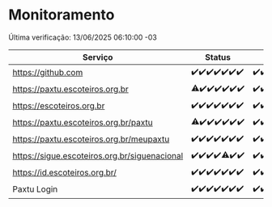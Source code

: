 # Monitoramento

Última verificação: 13/06/2025 06:10:00 -03

|Serviço|Status|Últimas 24h|
|---|---|---|
|https://github.com|<span title="2025-06-06: OK=23">✔️</span><span title="2025-06-07: OK=23">✔️</span><span title="2025-06-08: OK=23">✔️</span><span title="2025-06-09: OK=23">✔️</span><span title="2025-06-10: OK=23">✔️</span><span title="2025-06-11: OK=23">✔️</span><span title="2025-06-12: OK=8">✔️</span>|<span title="12/06/2025 06:10:00 -03 : 200">✔️</span><span title="12/06/2025 07:10:00 -03 : 200">✔️</span><span title="12/06/2025 08:08:00 -03 : 200">✔️</span><span title="12/06/2025 09:18:00 -03 : 200">✔️</span><span title="12/06/2025 10:25:00 -03 : 200">✔️</span><span title="12/06/2025 11:10:00 -03 : 200">✔️</span><span title="12/06/2025 12:10:00 -03 : 200">✔️</span><span title="12/06/2025 13:11:00 -03 : 200">✔️</span><span title="12/06/2025 14:09:00 -03 : 200">✔️</span><span title="12/06/2025 15:13:00 -03 : 200">✔️</span><span title="12/06/2025 16:07:00 -03 : 200">✔️</span><span title="12/06/2025 17:10:00 -03 : 200">✔️</span><span title="12/06/2025 18:09:00 -03 : 200">✔️</span><span title="12/06/2025 19:09:00 -03 : 200">✔️</span><span title="12/06/2025 20:09:00 -03 : 200">✔️</span><span title="12/06/2025 21:49:00 -03 : 200">✔️</span><span title="12/06/2025 23:40:00 -03 : 200">✔️</span><span title="13/06/2025 00:41:00 -03 : 200">✔️</span><span title="13/06/2025 01:18:00 -03 : 200">✔️</span><span title="13/06/2025 02:10:00 -03 : 200">✔️</span><span title="13/06/2025 03:14:00 -03 : 200">✔️</span><span title="13/06/2025 04:09:00 -03 : 200">✔️</span><span title="13/06/2025 05:13:00 -03 : 200">✔️</span><span title="13/06/2025 06:10:00 -03 : 200">✔️</span>|
|https://paxtu.escoteiros.org.br|<span title="2025-06-06: OK=22, Falhas=1">⚠️</span><span title="2025-06-07: OK=23">✔️</span><span title="2025-06-08: OK=23">✔️</span><span title="2025-06-09: OK=23">✔️</span><span title="2025-06-10: OK=23">✔️</span><span title="2025-06-11: OK=23">✔️</span><span title="2025-06-12: OK=8">✔️</span>|<span title="12/06/2025 06:10:00 -03 : 200">✔️</span><span title="12/06/2025 07:10:00 -03 : 200">✔️</span><span title="12/06/2025 08:08:00 -03 : 200">✔️</span><span title="12/06/2025 09:18:00 -03 : 200">✔️</span><span title="12/06/2025 10:25:00 -03 : 200">✔️</span><span title="12/06/2025 11:10:00 -03 : 200">✔️</span><span title="12/06/2025 12:10:00 -03 : 200">✔️</span><span title="12/06/2025 13:11:00 -03 : 200">✔️</span><span title="12/06/2025 14:09:00 -03 : 200">✔️</span><span title="12/06/2025 15:13:00 -03 : 200">✔️</span><span title="12/06/2025 16:07:00 -03 : 200">✔️</span><span title="12/06/2025 17:10:00 -03 : 200">✔️</span><span title="12/06/2025 18:09:00 -03 : 200">✔️</span><span title="12/06/2025 19:09:00 -03 : 200">✔️</span><span title="12/06/2025 20:09:00 -03 : 200">✔️</span><span title="12/06/2025 21:49:00 -03 : 200">✔️</span><span title="12/06/2025 23:40:00 -03 : 200">✔️</span><span title="13/06/2025 00:41:00 -03 : 200">✔️</span><span title="13/06/2025 01:18:00 -03 : 200">✔️</span><span title="13/06/2025 02:10:00 -03 : 200">✔️</span><span title="13/06/2025 03:14:00 -03 : 200">✔️</span><span title="13/06/2025 04:09:00 -03 : 200">✔️</span><span title="13/06/2025 05:13:00 -03 : 200">✔️</span><span title="13/06/2025 06:10:00 -03 : 200">✔️</span>|
|https://escoteiros.org.br|<span title="2025-06-06: OK=23">✔️</span><span title="2025-06-07: OK=23">✔️</span><span title="2025-06-08: OK=23">✔️</span><span title="2025-06-09: OK=23">✔️</span><span title="2025-06-10: OK=23">✔️</span><span title="2025-06-11: OK=23">✔️</span><span title="2025-06-12: OK=8">✔️</span>|<span title="12/06/2025 06:10:00 -03 : 200">✔️</span><span title="12/06/2025 07:10:00 -03 : 200">✔️</span><span title="12/06/2025 08:08:00 -03 : 200">✔️</span><span title="12/06/2025 09:18:00 -03 : 200">✔️</span><span title="12/06/2025 10:25:00 -03 : 200">✔️</span><span title="12/06/2025 11:10:00 -03 : 200">✔️</span><span title="12/06/2025 12:10:00 -03 : 200">✔️</span><span title="12/06/2025 13:11:00 -03 : 200">✔️</span><span title="12/06/2025 14:09:00 -03 : 200">✔️</span><span title="12/06/2025 15:13:00 -03 : 200">✔️</span><span title="12/06/2025 16:07:00 -03 : 200">✔️</span><span title="12/06/2025 17:10:00 -03 : 200">✔️</span><span title="12/06/2025 18:09:00 -03 : 200">✔️</span><span title="12/06/2025 19:09:00 -03 : 200">✔️</span><span title="12/06/2025 20:09:00 -03 : 200">✔️</span><span title="12/06/2025 21:49:00 -03 : 200">✔️</span><span title="12/06/2025 23:40:00 -03 : 200">✔️</span><span title="13/06/2025 00:41:00 -03 : 200">✔️</span><span title="13/06/2025 01:18:00 -03 : 200">✔️</span><span title="13/06/2025 02:10:00 -03 : 200">✔️</span><span title="13/06/2025 03:14:00 -03 : 200">✔️</span><span title="13/06/2025 04:09:00 -03 : 200">✔️</span><span title="13/06/2025 05:13:00 -03 : 200">✔️</span><span title="13/06/2025 06:10:00 -03 : 200">✔️</span>|
|https://paxtu.escoteiros.org.br/paxtu|<span title="2025-06-06: OK=22, Falhas=1">⚠️</span><span title="2025-06-07: OK=23">✔️</span><span title="2025-06-08: OK=23">✔️</span><span title="2025-06-09: OK=23">✔️</span><span title="2025-06-10: OK=23">✔️</span><span title="2025-06-11: OK=23">✔️</span><span title="2025-06-12: OK=8">✔️</span>|<span title="12/06/2025 06:10:00 -03 : 200">✔️</span><span title="12/06/2025 07:10:00 -03 : 200">✔️</span><span title="12/06/2025 08:08:00 -03 : 200">✔️</span><span title="12/06/2025 09:18:00 -03 : 200">✔️</span><span title="12/06/2025 10:25:00 -03 : 200">✔️</span><span title="12/06/2025 11:10:00 -03 : 200">✔️</span><span title="12/06/2025 12:10:00 -03 : 200">✔️</span><span title="12/06/2025 13:11:00 -03 : 200">✔️</span><span title="12/06/2025 14:09:00 -03 : 200">✔️</span><span title="12/06/2025 15:13:00 -03 : 200">✔️</span><span title="12/06/2025 16:07:00 -03 : 200">✔️</span><span title="12/06/2025 17:10:00 -03 : 200">✔️</span><span title="12/06/2025 18:09:00 -03 : 200">✔️</span><span title="12/06/2025 19:09:00 -03 : 200">✔️</span><span title="12/06/2025 20:09:00 -03 : 200">✔️</span><span title="12/06/2025 21:49:00 -03 : 200">✔️</span><span title="12/06/2025 23:40:00 -03 : 200">✔️</span><span title="13/06/2025 00:41:00 -03 : 200">✔️</span><span title="13/06/2025 01:18:00 -03 : 200">✔️</span><span title="13/06/2025 02:10:00 -03 : 200">✔️</span><span title="13/06/2025 03:14:00 -03 : 200">✔️</span><span title="13/06/2025 04:09:00 -03 : 200">✔️</span><span title="13/06/2025 05:13:00 -03 : 200">✔️</span><span title="13/06/2025 06:10:00 -03 : 200">✔️</span>|
|https://paxtu.escoteiros.org.br/meupaxtu|<span title="2025-06-06: OK=23">✔️</span><span title="2025-06-07: OK=23">✔️</span><span title="2025-06-08: OK=23">✔️</span><span title="2025-06-09: OK=23">✔️</span><span title="2025-06-10: OK=23">✔️</span><span title="2025-06-11: OK=23">✔️</span><span title="2025-06-12: OK=8">✔️</span>|<span title="12/06/2025 06:10:00 -03 : 200">✔️</span><span title="12/06/2025 07:10:00 -03 : 200">✔️</span><span title="12/06/2025 08:08:00 -03 : 200">✔️</span><span title="12/06/2025 09:18:00 -03 : 200">✔️</span><span title="12/06/2025 10:25:00 -03 : 200">✔️</span><span title="12/06/2025 11:10:00 -03 : 200">✔️</span><span title="12/06/2025 12:10:00 -03 : 200">✔️</span><span title="12/06/2025 13:11:00 -03 : 200">✔️</span><span title="12/06/2025 14:09:00 -03 : 200">✔️</span><span title="12/06/2025 15:13:00 -03 : 200">✔️</span><span title="12/06/2025 16:07:00 -03 : 200">✔️</span><span title="12/06/2025 17:10:00 -03 : 200">✔️</span><span title="12/06/2025 18:09:00 -03 : 200">✔️</span><span title="12/06/2025 19:09:00 -03 : 200">✔️</span><span title="12/06/2025 20:09:00 -03 : 200">✔️</span><span title="12/06/2025 21:49:00 -03 : 200">✔️</span><span title="12/06/2025 23:40:00 -03 : 200">✔️</span><span title="13/06/2025 00:41:00 -03 : 200">✔️</span><span title="13/06/2025 01:18:00 -03 : 200">✔️</span><span title="13/06/2025 02:10:00 -03 : 200">✔️</span><span title="13/06/2025 03:14:00 -03 : 200">✔️</span><span title="13/06/2025 04:09:00 -03 : 200">✔️</span><span title="13/06/2025 05:13:00 -03 : 200">✔️</span><span title="13/06/2025 06:10:00 -03 : 200">✔️</span>|
|https://sigue.escoteiros.org.br/siguenacional|<span title="2025-06-06: OK=23">✔️</span><span title="2025-06-07: OK=23">✔️</span><span title="2025-06-08: OK=23">✔️</span><span title="2025-06-09: OK=23">✔️</span><span title="2025-06-10: OK=22, Falhas=1">⚠️</span><span title="2025-06-11: OK=23">✔️</span><span title="2025-06-12: OK=8">✔️</span>|<span title="12/06/2025 06:10:00 -03 : 200">✔️</span><span title="12/06/2025 07:10:00 -03 : 200">✔️</span><span title="12/06/2025 08:08:00 -03 : 200">✔️</span><span title="12/06/2025 09:18:00 -03 : 200">✔️</span><span title="12/06/2025 10:25:00 -03 : 200">✔️</span><span title="12/06/2025 11:10:00 -03 : 200">✔️</span><span title="12/06/2025 12:10:00 -03 : 200">✔️</span><span title="12/06/2025 13:11:00 -03 : 200">✔️</span><span title="12/06/2025 14:09:00 -03 : 200">✔️</span><span title="12/06/2025 15:13:00 -03 : 200">✔️</span><span title="12/06/2025 16:07:00 -03 : 200">✔️</span><span title="12/06/2025 17:10:00 -03 : 200">✔️</span><span title="12/06/2025 18:09:00 -03 : 200">✔️</span><span title="12/06/2025 19:09:00 -03 : 200">✔️</span><span title="12/06/2025 20:09:00 -03 : 200">✔️</span><span title="12/06/2025 21:49:00 -03 : 200">✔️</span><span title="12/06/2025 23:40:00 -03 : 200">✔️</span><span title="13/06/2025 00:41:00 -03 : 200">✔️</span><span title="13/06/2025 01:18:00 -03 : 200">✔️</span><span title="13/06/2025 02:10:00 -03 : 200">✔️</span><span title="13/06/2025 03:14:00 -03 : 200">✔️</span><span title="13/06/2025 04:09:00 -03 : 200">✔️</span><span title="13/06/2025 05:13:00 -03 : 200">✔️</span><span title="13/06/2025 06:10:00 -03 : 200">✔️</span>|
|https://id.escoteiros.org.br/|<span title="2025-06-06: OK=23">✔️</span><span title="2025-06-07: OK=23">✔️</span><span title="2025-06-08: OK=23">✔️</span><span title="2025-06-09: OK=23">✔️</span><span title="2025-06-10: OK=23">✔️</span><span title="2025-06-11: OK=23">✔️</span><span title="2025-06-12: OK=8">✔️</span>|<span title="12/06/2025 06:10:00 -03 : 200">✔️</span><span title="12/06/2025 07:10:00 -03 : 200">✔️</span><span title="12/06/2025 08:08:00 -03 : 200">✔️</span><span title="12/06/2025 09:18:00 -03 : 200">✔️</span><span title="12/06/2025 10:25:00 -03 : 200">✔️</span><span title="12/06/2025 11:10:00 -03 : 200">✔️</span><span title="12/06/2025 12:10:00 -03 : 200">✔️</span><span title="12/06/2025 13:11:00 -03 : 200">✔️</span><span title="12/06/2025 14:09:00 -03 : 200">✔️</span><span title="12/06/2025 15:13:00 -03 : 200">✔️</span><span title="12/06/2025 16:07:00 -03 : 200">✔️</span><span title="12/06/2025 17:10:00 -03 : 200">✔️</span><span title="12/06/2025 18:09:00 -03 : 200">✔️</span><span title="12/06/2025 19:09:00 -03 : 200">✔️</span><span title="12/06/2025 20:09:00 -03 : 200">✔️</span><span title="12/06/2025 21:49:00 -03 : 200">✔️</span><span title="12/06/2025 23:40:00 -03 : 200">✔️</span><span title="13/06/2025 00:41:00 -03 : 200">✔️</span><span title="13/06/2025 01:18:00 -03 : 200">✔️</span><span title="13/06/2025 02:10:00 -03 : 200">✔️</span><span title="13/06/2025 03:14:00 -03 : 200">✔️</span><span title="13/06/2025 04:09:00 -03 : 200">✔️</span><span title="13/06/2025 05:13:00 -03 : 200">✔️</span><span title="13/06/2025 06:10:00 -03 : 200">✔️</span>|
|Paxtu Login|<span title="2025-06-06: OK=23">✔️</span><span title="2025-06-07: OK=23">✔️</span><span title="2025-06-08: OK=23">✔️</span><span title="2025-06-09: OK=23">✔️</span><span title="2025-06-10: OK=23">✔️</span><span title="2025-06-11: OK=23">✔️</span><span title="2025-06-12: OK=8">✔️</span>|<span title="12/06/2025 06:10:00 -03 : 200">✔️</span><span title="12/06/2025 07:10:00 -03 : 200">✔️</span><span title="12/06/2025 08:08:00 -03 : 200">✔️</span><span title="12/06/2025 09:18:00 -03 : 200">✔️</span><span title="12/06/2025 10:25:00 -03 : 200">✔️</span><span title="12/06/2025 11:10:00 -03 : 200">✔️</span><span title="12/06/2025 12:10:00 -03 : 200">✔️</span><span title="12/06/2025 13:11:00 -03 : 200">✔️</span><span title="12/06/2025 14:09:00 -03 : 200">✔️</span><span title="12/06/2025 15:13:00 -03 : 200">✔️</span><span title="12/06/2025 16:07:00 -03 : 200">✔️</span><span title="12/06/2025 17:10:00 -03 : 200">✔️</span><span title="12/06/2025 18:09:00 -03 : 200">✔️</span><span title="12/06/2025 19:09:00 -03 : 200">✔️</span><span title="12/06/2025 20:09:00 -03 : 200">✔️</span><span title="12/06/2025 21:49:00 -03 : 200">✔️</span><span title="12/06/2025 23:40:00 -03 : 200">✔️</span><span title="13/06/2025 00:41:00 -03 : 200">✔️</span><span title="13/06/2025 01:18:00 -03 : 200">✔️</span><span title="13/06/2025 02:10:00 -03 : 200">✔️</span><span title="13/06/2025 03:14:00 -03 : 200">✔️</span><span title="13/06/2025 04:09:00 -03 : 200">✔️</span><span title="13/06/2025 05:13:00 -03 : 200">✔️</span><span title="13/06/2025 06:10:00 -03 : 200">✔️</span>|
